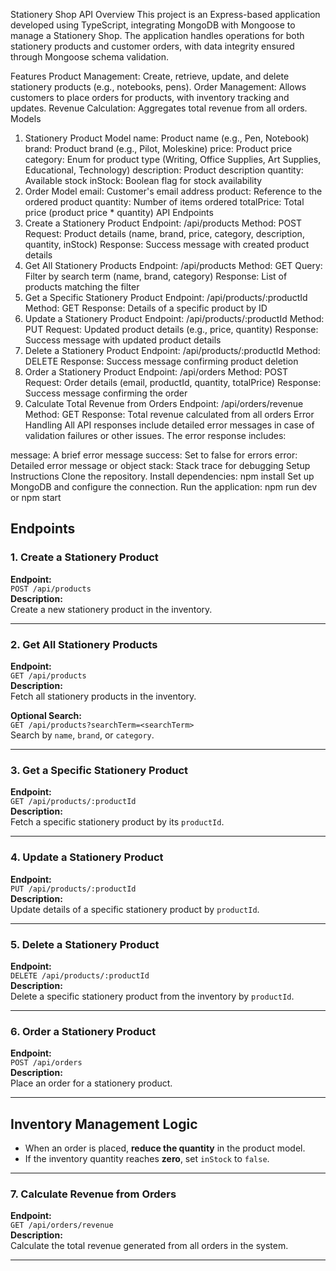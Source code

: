 Stationery Shop API
Overview
This project is an Express-based application developed using TypeScript, integrating MongoDB with Mongoose to manage a Stationery Shop. The application handles operations for both stationery products and customer orders, with data integrity ensured through Mongoose schema validation.

Features
Product Management: Create, retrieve, update, and delete stationery products (e.g., notebooks, pens).
Order Management: Allows customers to place orders for products, with inventory tracking and updates.
Revenue Calculation: Aggregates total revenue from all orders.
Models

1. Stationery Product Model
   name: Product name (e.g., Pen, Notebook)
   brand: Product brand (e.g., Pilot, Moleskine)
   price: Product price
   category: Enum for product type (Writing, Office Supplies, Art Supplies, Educational, Technology)
   description: Product description
   quantity: Available stock
   inStock: Boolean flag for stock availability
2. Order Model
   email: Customer's email address
   product: Reference to the ordered product
   quantity: Number of items ordered
   totalPrice: Total price (product price \* quantity)
   API Endpoints
3. Create a Stationery Product
   Endpoint: /api/products
   Method: POST
   Request: Product details (name, brand, price, category, description, quantity, inStock)
   Response: Success message with created product details
4. Get All Stationery Products
   Endpoint: /api/products
   Method: GET
   Query: Filter by search term (name, brand, category)
   Response: List of products matching the filter
5. Get a Specific Stationery Product
   Endpoint: /api/products/:productId
   Method: GET
   Response: Details of a specific product by ID
6. Update a Stationery Product
   Endpoint: /api/products/:productId
   Method: PUT
   Request: Updated product details (e.g., price, quantity)
   Response: Success message with updated product details
7. Delete a Stationery Product
   Endpoint: /api/products/:productId
   Method: DELETE
   Response: Success message confirming product deletion
8. Order a Stationery Product
   Endpoint: /api/orders
   Method: POST
   Request: Order details (email, productId, quantity, totalPrice)
   Response: Success message confirming the order
9. Calculate Total Revenue from Orders
   Endpoint: /api/orders/revenue
   Method: GET
   Response: Total revenue calculated from all orders
   Error Handling
   All API responses include detailed error messages in case of validation failures or other issues. The error response includes:

message: A brief error message
success: Set to false for errors
error: Detailed error message or object
stack: Stack trace for debugging
Setup Instructions
Clone the repository.
Install dependencies: npm install
Set up MongoDB and configure the connection.
Run the application: npm run dev or npm start

## Endpoints

### 1. Create a Stationery Product

**Endpoint:**  
`POST /api/products`  
**Description:**  
Create a new stationery product in the inventory.

---

### 2. Get All Stationery Products

**Endpoint:**  
`GET /api/products`  
**Description:**  
Fetch all stationery products in the inventory.

**Optional Search:**  
`GET /api/products?searchTerm=<searchTerm>`  
Search by `name`, `brand`, or `category`.

---

### 3. Get a Specific Stationery Product

**Endpoint:**  
`GET /api/products/:productId`  
**Description:**  
Fetch a specific stationery product by its `productId`.

---

### 4. Update a Stationery Product

**Endpoint:**  
`PUT /api/products/:productId`  
**Description:**  
Update details of a specific stationery product by `productId`.

---

### 5. Delete a Stationery Product

**Endpoint:**  
`DELETE /api/products/:productId`  
**Description:**  
Delete a specific stationery product from the inventory by `productId`.

---

### 6. Order a Stationery Product

**Endpoint:**  
`POST /api/orders`  
**Description:**  
Place an order for a stationery product.

---

## Inventory Management Logic

- When an order is placed, **reduce the quantity** in the product model.
- If the inventory quantity reaches **zero**, set `inStock` to `false`.

---

### 7. Calculate Revenue from Orders

**Endpoint:**  
`GET /api/orders/revenue`  
**Description:**  
Calculate the total revenue generated from all orders in the system.

---
